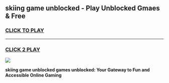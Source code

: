 
## skiing game unblocked - Play Unblocked Gmaes & Free
<h3>
<a href="https://news.freeplayer.one?title=skiing_game_unblocked&ref=16F">CLICK TO PLAY</a></h3>
<hr>

<h3>
<a href="https://news.freeplayer.one?title=skiing_game_unblocked&ref=16F">CLICK 2 PLAY</a>
  
</h3>

<a href="https://news.freeplayer.one?title=skiing_game_unblocked&ref=16F/"><img src="https://clearcache.store/games.png"></a>


**skiing game unblocked games unblocked: Your Gateway to Fun and Accessible Online Gaming**
